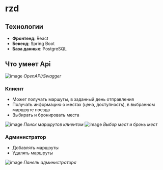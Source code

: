 # rzd

## Технологии

- **Фронтенд**: React
- **Бекенд**: Spring Boot
- **База данных**: PostgreSQL

## Что умеет Api
![image](https://github.com/FV4005-Stage-II/rzd/assets/100275671/7c8b3617-5410-4b87-8a60-0066dc750792)
*OpenAPI/Swagger*

### Клиент
- Может получать маршуты, в заданный день отправления
- Получать информацию о местах (цена, доступность), в выбранном маршруте поезда
- Выбирать и бронировать места

![image](https://github.com/FV4005-Stage-II/rzd/assets/100275671/f8489190-5927-4a5c-afac-797f1dcbc37b)
*Поиск маршрутов клиентом*
![image](https://github.com/FV4005-Stage-II/rzd/assets/100275671/45694b89-0774-4acf-aa52-39ac054533a2)
*Выбор мест и бронь мест*

### Администратор
- Добавлять маршруты
- Удалять маршруты
  
![image](https://github.com/FV4005-Stage-II/rzd/assets/100275671/4791515a-d51c-4bbe-a7d5-04a5039997b6)
*Панель администратора*
